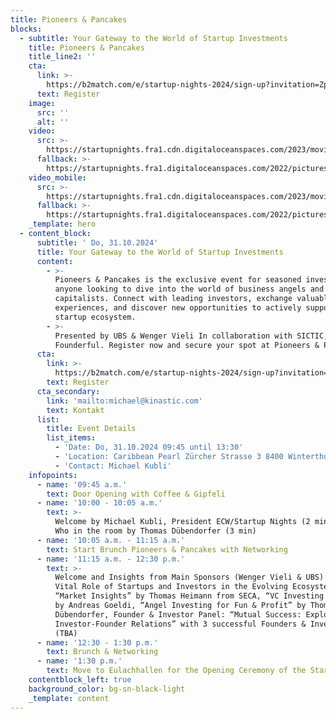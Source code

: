```yaml
---
title: Pioneers & Pancakes
blocks:
  - subtitle: Your Gateway to the World of Startup Investments
    title: Pioneers & Pancakes
    title_line2: ''
    cta:
      link: >-
        https://b2match.com/e/startup-nights-2024/sign-up?invitation=ZpZfpsFvObcZKHOVZRA-08nLdVU=
      text: Register
    image:
      src: ''
      alt: ''
    video:
      src: >-
        https://startupnights.fra1.cdn.digitaloceanspaces.com/2023/movies/aftermovie.mp4
      fallback: >-
        https://startupnights.fra1.digitaloceanspaces.com/2022/pictures/fireside.jpg
    video_mobile:
      src: >-
        https://startupnights.fra1.cdn.digitaloceanspaces.com/2023/movies/aftermovie_mobile.mp4
      fallback: >-
        https://startupnights.fra1.digitaloceanspaces.com/2022/pictures/fireside.jpg
    _template: hero
  - content_block:
      subtitle: ' Do, 31.10.2024'
      title: Your Gateway to the World of Startup Investments
      content:
        - >-
          Pioneers & Pancakes is the exclusive event for seasoned investors and
          anyone looking to dive into the world of business angels and venture
          capitalists. Connect with leading investors, exchange valuable
          experiences, and discover new opportunities to actively support the
          startup ecosystem.
        - >-
          Presented by UBS & Wenger Vieli In collaboration with SICTIC, SECA &
          Founderful. Register now and secure your spot at Pioneers & Pancakes.
      cta:
        link: >-
          https://b2match.com/e/startup-nights-2024/sign-up?invitation=ZpZfpsFvObcZKHOVZRA-08nLdVU=
        text: Register
      cta_secondary:
        link: 'mailto:michael@kinastic.com'
        text: Kontakt
      list:
        title: Event Details
        list_items:
          - 'Date: Do, 31.10.2024 09:45 until 13:30'
          - 'Location: Caribbean Pearl Zürcher Strasse 3 8400 Winterthur'
          - 'Contact: Michael Kubli'
    infopoints:
      - name: '09:45 a.m.'
        text: Door Opening with Coffee & Gipfeli
      - name: '10:00 - 10:05 a.m.'
        text: >-
          Welcome by Michael Kubli, President ECW/Startup Nights (2 min), Who is
          Who in the room by Thomas Dübendorfer (3 min)
      - name: '10:05 a.m. - 11:15 a.m.'
        text: Start Brunch Pioneers & Pancakes with Networking
      - name: '11:15 a.m. - 12:30 p.m.'
        text: >-
          Welcome and Insights from Main Sponsors (Wenger Vieli & UBS): “The
          Vital Role of Startups and Investors in the Evolving Ecosystem”,
          “Market Insights” by Thomas Heimann from SECA, “VC Investing Insights”
          by Andreas Goeldi, “Angel Investing for Fun & Profit” by Thomas
          Dübendorfer, Founder & Investor Panel: “Mutual Success: Exploring
          Investor-Founder Relations” with 3 successful Founders & Investors
          (TBA)
      - name: '12:30 - 1:30 p.m.'
        text: Brunch & Networking
      - name: '1:30 p.m.'
        text: Move to Eulachhallen for the Opening Ceremony of the Startup Nights
    contentblock_left: true
    background_color: bg-sn-black-light
    _template: content
---
```



